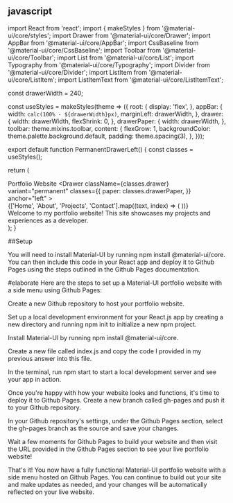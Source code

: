 ## javascript
import React from 'react';
import { makeStyles } from '@material-ui/core/styles';
import Drawer from '@material-ui/core/Drawer';
import AppBar from '@material-ui/core/AppBar';
import CssBaseline from '@material-ui/core/CssBaseline';
import Toolbar from '@material-ui/core/Toolbar';
import List from '@material-ui/core/List';
import Typography from '@material-ui/core/Typography';
import Divider from '@material-ui/core/Divider';
import ListItem from '@material-ui/core/ListItem';
import ListItemText from '@material-ui/core/ListItemText';

const drawerWidth = 240;

const useStyles = makeStyles(theme => ({
  root: {
    display: 'flex',
  },
  appBar: {
    width: `calc(100% - ${drawerWidth}px)`,
    marginLeft: drawerWidth,
  },
  drawer: {
    width: drawerWidth,
    flexShrink: 0,
  },
  drawerPaper: {
    width: drawerWidth,
  },
  toolbar: theme.mixins.toolbar,
  content: {
    flexGrow: 1,
    backgroundColor: theme.palette.background.default,
    padding: theme.spacing(3),
  },
}));

export default function PermanentDrawerLeft() {
  const classes = useStyles();

  return (
    <div className={classes.root}>
      <CssBaseline />
      <AppBar position="fixed" className={classes.appBar}>
        <Toolbar>
          <Typography variant="h6" noWrap>
            Portfolio Website
          </Typography>
        </Toolbar>
      </AppBar>
      <Drawer
        className={classes.drawer}
        variant="permanent"
        classes={{
          paper: classes.drawerPaper,
        }}
        anchor="left"
      >
        <div className={classes.toolbar} />
        <Divider />
        <List>
          {['Home', 'About', 'Projects', 'Contact'].map((text, index) => (
            <ListItem button key={text}>
              <ListItemText primary={text} />
            </ListItem>
          ))}
        </List>
      </Drawer>
      <main className={classes.content}>
        <div className={classes.toolbar} />
        <Typography paragraph>
          Welcome to my portfolio website! This site showcases my projects and experiences as a developer.
        </Typography>
      </main>
    </div>
  );
}





##Setup


You will need to install Material-UI by running npm install @material-ui/core. You can then include this code in your React app and deploy it to Github Pages using the steps outlined in the Github Pages documentation.



#elaborate
Here are the steps to set up a Material-UI portfolio website with a side menu using Github Pages:

Create a new Github repository to host your portfolio website.

Set up a local development environment for your React.js app by creating a new directory and running npm init to initialize a new npm project.

Install Material-UI by running npm install @material-ui/core.

Create a new file called index.js and copy the code I provided in my previous answer into this file.

In the terminal, run npm start to start a local development server and see your app in action.

Once you're happy with how your website looks and functions, it's time to deploy it to Github Pages. Create a new branch called gh-pages and push it to your Github repository.

In your Github repository's settings, under the Github Pages section, select the gh-pages branch as the source and save your changes.

Wait a few moments for Github Pages to build your website and then visit the URL provided in the Github Pages section to see your live portfolio website!

That's it! You now have a fully functional Material-UI portfolio website with a side menu hosted on Github Pages. You can continue to build out your site and make updates as needed, and your changes will be automatically reflected on your live website.

